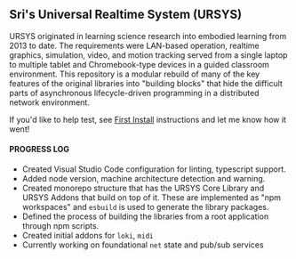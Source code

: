 ## Sri's Universal Realtime System (URSYS)

URSYS originated in learning science research into embodied learning from 2013 to date. The requirements were LAN-based operation, realtime graphics, simulation, video, and motion tracking served from a single laptop to multiple tablet and Chromebook-type devices in a guided classroom environment. This repository is a modular rebuild of many of the key features of the original libraries into "building blocks" that hide the difficult parts of asynchronous lifecycle-driven programming in a distributed network environment. 

If you'd like to help test, see [First Install](https://github.com/dsriseah/ursys/wiki/First-Install) instructions and let me know how it went!

#### PROGRESS LOG

* Created Visual Studio Code configuration for linting, typescript support.
* Added node version, machine architecture detection and warning.
* Created monorepo structure that has the URSYS Core Library and URSYS Addons that build on top of it. These are implemented as "npm workspaces" and `esbuild` is used to generate the library packages. 
* Defined the process of building the libraries from a root application through npm scripts. 
* Created initial addons for `loki`, `midi`
* Currently working on foundational `net` state and pub/sub services

